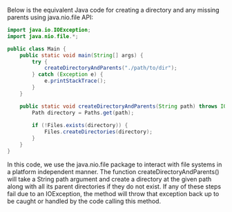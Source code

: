  Below is the equivalent Java code for creating a directory and any missing parents using java.nio.file API:

```java
import java.io.IOException;
import java.nio.file.*;

public class Main {
    public static void main(String[] args) {
        try {
            createDirectoryAndParents("./path/to/dir");
        } catch (Exception e) {
            e.printStackTrace();
        }
    }

    public static void createDirectoryAndParents(String path) throws IOException {
        Path directory = Paths.get(path);
        
        if (!Files.exists(directory)) {
            Files.createDirectories(directory);
        }
    }
}
```
In this code, we use the java.nio.file package to interact with file systems in a platform independent manner. The function createDirectoryAndParents() will take a String path argument and create a directory at the given path along with all its parent directories if they do not exist. If any of these steps fail due to an IOException, the method will throw that exception back up to be caught or handled by the code calling this method.
